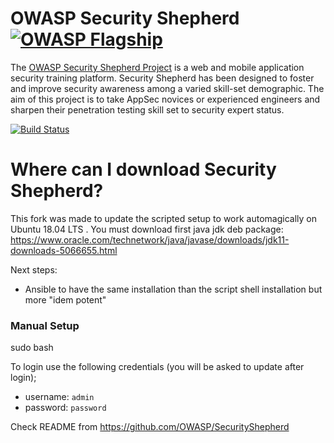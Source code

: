  
# OWASP Security Shepherd [![OWASP Flagship](https://img.shields.io/badge/owasp-flagship%20project-48A646.svg)](https://www.owasp.org/index.php/OWASP_Project_Inventory#tab=Flagship_Projects) 
The [OWASP Security Shepherd Project](http://bit.ly/owaspSecurityShepherd) is a web and mobile application security training platform. Security Shepherd has been designed to foster and improve security awareness among a varied skill-set demographic. The aim of this project is to take AppSec novices or experienced engineers and sharpen their penetration testing skill set to security expert status.

[![Build Status](https://travis-ci.com/OWASP/SecurityShepherd.svg?branch=dev)](https://travis-ci.com/OWASP/SecurityShepherd)
  
# Where can I download Security Shepherd?

This fork was made to update the scripted setup to work automagically on Ubuntu 18.04 LTS .
You must download first java jdk deb package: https://www.oracle.com/technetwork/java/javase/downloads/jdk11-downloads-5066655.html

Next steps:
- Ansible to have the same installation than the script shell installation but more "idem potent"

### Manual Setup

sudo bash 

To login use the following credentials (you will be asked to update after login);

* username: ```admin```
* password: ```password```

  
Check README from https://github.com/OWASP/SecurityShepherd
